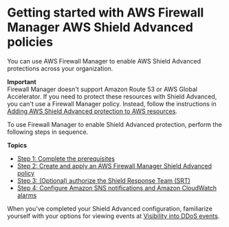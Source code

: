 # Getting started with AWS Firewall Manager​ AWS Shield Advanced policies<a name="getting-started-fms-shield"></a>

You can use AWS Firewall Manager to enable AWS Shield Advanced protections across your organization\. 

**Important**  
Firewall Manager doesn't support Amazon Route 53 or AWS Global Accelerator\. If you need to protect these resources with Shield Advanced, you can't use a Firewall Manager policy\. Instead, follow the instructions in [Adding AWS Shield Advanced protection to AWS resources](ddos-manage-protected-resources.md#configure-new-protection)\.

To use Firewall Manager to enable Shield Advanced protection, perform the following steps in sequence\. 

**Topics**
+ [Step 1: Complete the prerequisites](complete-prereq-fms-shield.md)
+ [Step 2: Create and apply an AWS Firewall Manager Shield Advanced policy](get-started-fms-shield-create-security-policy.md)
+ [Step 3: \(Optional\) authorize the Shield Response Team \(SRT\)](get-started-fms-shield-authorize-srt.md)
+ [Step 4: Configure Amazon SNS notifications and Amazon CloudWatch alarms](get-started-fms-shield-cloudwatch.md)

When you've completed your Shield Advanced configuration, familiarize yourself with your options for viewing events at [Visibility into DDoS events](ddos-viewing-events.md)\.